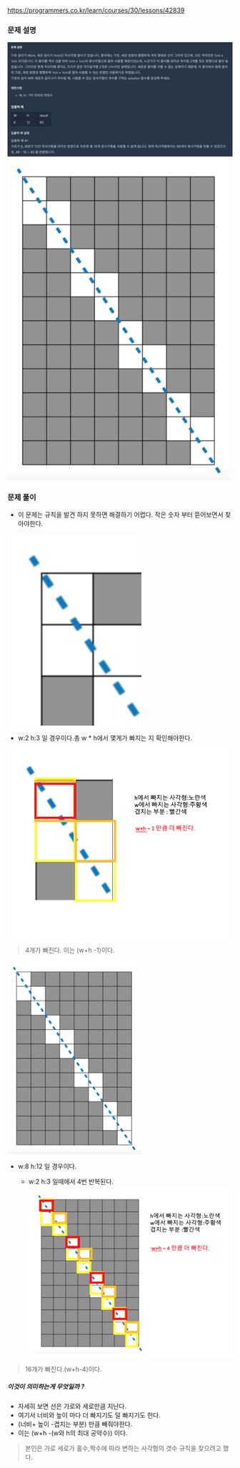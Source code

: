 https://programmers.co.kr/learn/courses/30/lessons/42839

### 문제 설명

<img src="./img1.png" width="1000" >
<img src="./img2.png" width="500">

### 문제 풀이

- 이 문제는 규칙을 발견 하지 못하면 해결하기 어렵다. 작은 숫자 부터 뜯어보면서 찾아야한다.

 <img src="./img3.png" width="300">

- w:2 h:3 일 경우이다.총 w \* h에서 몇게가 빠지는 지 확인해야한다.

 <img src="./img4.png" width="500">

> 4개가 빠진다. 이는 (w+h -1)이다.

 <img src="./img2.png" width="300">

- w:8 h:12 일 경우이다.

  - w:2 h:3 일때에서 4번 반복된다.
    <img src="./img5.png" width="500">

> 16개가 빠진다.(w+h-4)이다.

##### 이것이 의미하는게 무엇일까 ?

- 자세히 보면 선은 가로와 세로만큼 지난다.
- 여기서 너비와 높이 마다 더 빠지기도 덜 빠지기도 한다.
- (너비+ 높이 -겹치는 부분) 만큼 빼줘야한다.
- 이는 (w+h -(w와 h의 최대 공약수)) 이다.

> 본인은 가로 세로가 홀수,짝수에 따라 변하는 사각형의 갯수 규칙을 찾으려고 했다.
